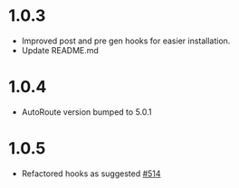 # 1.0.3
- Improved post and pre gen hooks for easier installation.
- Update README.md

# 1.0.4
- AutoRoute version bumped to 5.0.1

# 1.0.5
- Refactored hooks as suggested [#514](https://github.com/felangel/mason/issues/514)